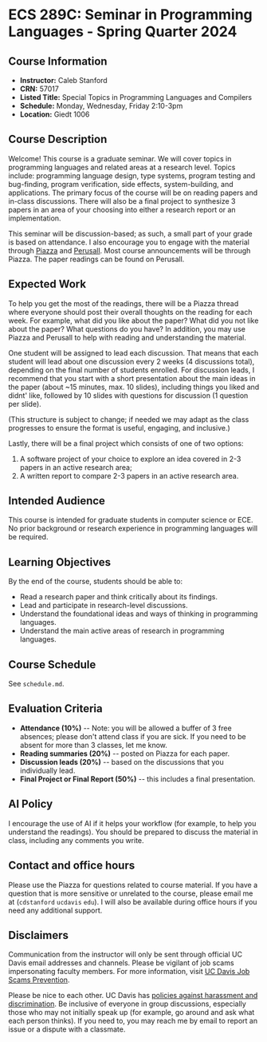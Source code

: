 # ECS 289C: Seminar in Programming Languages - Spring Quarter 2024

## Course Information

- **Instructor:** Caleb Stanford
- **CRN:** 57017
- **Listed Title:** Special Topics in Programming Languages and Compilers
- **Schedule:** Monday, Wednesday, Friday 2:10-3pm
- **Location:** Giedt 1006

## Course Description

Welcome! This course is a graduate seminar.
We will cover topics in programming languages and related areas at a research level. Topics include: programming language design, type systems, program testing and bug-finding, program verification, side effects, system-building, and applications. The primary focus of the course will be on reading papers and in-class discussions. There will also be a final project to synthesize 3 papers in an area of your choosing into either a research report or an implementation.

This seminar will be discussion-based; as such, a small part of your grade is based on attendance. I also encourage you to engage with the material through [Piazza](https://piazza.com/class/lt90mfmxztd4zy) and [Perusall](https://app.perusall.com/join/stanford-mbthq).
Most course announcements will be through Piazza.
The paper readings can be found on Perusall.

## Expected Work

To help you get the most of the readings, there will be a Piazza thread where everyone should post their overall thoughts on the reading for each week.
For example, what did you like about the paper? What did you not like about the paper? What questions do you have?
In addition, you may use Piazza and Perusall to help with reading and understanding the material.

One student will be assigned to lead each discussion.
That means that each student will lead about one discussion every 2 weeks (4 discussions total), depending on the final number of students enrolled.
For discussion leads, I recommend that you start with a short presentation about the main ideas in the paper (about ~15 minutes, max. 10 slides), including things you liked and didnt' like, followed by 10 slides with questions for discussion (1 question per slide).

(This structure is subject to change; if needed we may adapt as the class progresses to ensure the format is useful, engaging, and inclusive.)

Lastly, there will be a final project which consists of one of two options:
1. A software project of your choice to explore an idea covered in 2-3 papers in an active research area;
2. A written report to compare 2-3 papers in an active research area.

## Intended Audience

This course is intended for graduate students in computer science or ECE.
No prior background or research experience in programming languages will be required.

## Learning Objectives

By the end of the course, students should be able to:
- Read a research paper and think critically about its findings.
- Lead and participate in research-level discussions.
- Understand the foundational ideas and ways of thinking in programming languages.
- Understand the main active areas of research in programming languages.

## Course Schedule

See `schedule.md`.

## Evaluation Criteria

- **Attendance (10%)** -- Note: you will be allowed a buffer of 3 free absences; please don't attend class if you are sick. If you need to be absent for more than 3 classes, let me know.
- **Reading summaries (20%)** -- posted on Piazza for each paper.
- **Discussion leads (20%)** -- based on the discussions that you individually lead.
- **Final Project or Final Report (50%)** -- this includes a final presentation.

## AI Policy

I encourage the use of AI if it helps your workflow (for example, to help you understand the readings).
You should be prepared to discuss the material in class, including any comments you write.

## Contact and office hours

Please use the Piazza for questions related to course material.
If you have a question that is more sensitive or unrelated to the course, please email me at (`cdstanford` `ucdavis` `edu`).
I will also be available during office hours if you need any additional support.

## Disclaimers

Communication from the instructor will only be sent through official UC Davis email addresses and channels. Please be vigilant of job scams impersonating faculty members. For more information, visit [UC Davis Job Scams Prevention](https://icc.ucdavis.edu/find/scams).

Please be nice to each other.
UC Davis has [policies against harassment and discrimination](https://hr.ucdavis.edu/departments/elr/preventing-discrimination-harassment).
Be inclusive of everyone in group discussions, especially those who may not initially speak up (for example, go around and ask what each person thinks).
If you need to, you may reach me by email to report an issue or a dispute with a classmate.
